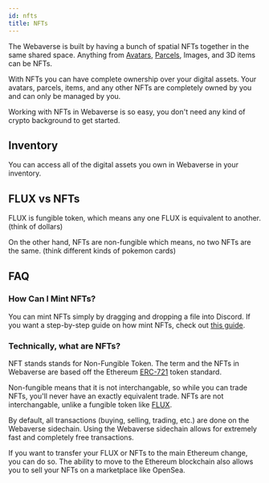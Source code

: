 ```yaml
---
id: nfts 
title: NFTs 
---
```


The Webaverse is built by having a bunch of spatial NFTs together in the same shared space. Anything from [Avatars](./avatars), [Parcels](./parcels), Images, and 3D items can be NFTs.

With NFTs you can have complete ownership over your digital assets. Your avatars, parcels, items, and any other NFTs are completely owned by you and can only be managed by you.

Working with NFTs in Webaverse is so easy, you don't need any kind of crypto background to get started.

## Inventory
You can access all of the digital assets you own in Webaverse in your inventory.

## FLUX vs NFTs
FLUX is fungible token, which means any one FLUX is equivalent to another. (think of dollars)

On the other hand, NFTs are non-fungible which means, no two NFTs are the same. (think different kinds of pokemon cards)

## FAQ

### How Can I Mint NFTs?

You can mint NFTs simply by dragging and dropping a file into Discord. If you want a step-by-step guide on how mint NFTs, check out [this guide](../create/mint).

### Technically, what are NFTs?

NFT stands stands for Non-Fungible Token. The term and the NFTs in Webaverse are based off the Ethereum [ERC-721](https://eips.ethereum.org/EIPS/eip-721) token standard.

Non-fungible means that it is not interchangable, so while you can trade NFTs, you'll never have an exactly equivalent trade. NFTs are not interchangable, unlike a fungible token like [FLUX](./flux).

By default, all transactions (buying, selling, trading, etc.) are done on the Webaverse sidechain. Using the Webaverse sidechain allows for extremely fast and completely free transactions.

If you want to transfer your FLUX or NFTs to the main Ethereum change, you can do so. The ability to move to the Ethereum blockchain also allows you to sell your NFTs on a marketplace like OpenSea.
